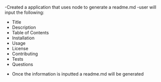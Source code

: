 -Created a application that uses node to generate a readme.md
-user will input the following:

- Title
- Description
- Table of Contents
- Installation
- Usage
- License
- Contributing
- Tests
- Questions

* Once the information is inputted a readme.md will be generated
